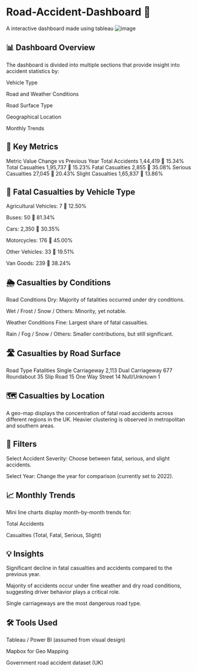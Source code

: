 # Road-Accident-Dashboard 🚗
A interactive dashboard made using tableau
![image](https://github.com/user-attachments/assets/f7e8341d-6fea-4413-ac76-2f34a2486941)



## 📊 Dashboard Overview
The dashboard is divided into multiple sections that provide insight into accident statistics by:

Vehicle Type

Road and Weather Conditions

Road Surface Type

Geographical Location

Monthly Trends

## 📌 Key Metrics
Metric	Value	Change vs Previous Year
Total Accidents	1,44,419	🔻 15.34%
Total Casualties	1,95,737	🔻 15.23%
Fatal Casualties	2,855	🔻 35.08%
Serious Casualties	27,045	🔻 20.43%
Slight Casualties	1,65,837	🔻 13.86%
## 🚙 Fatal Casualties by Vehicle Type
Agricultural Vehicles: 7 🔻 12.50%

Buses: 50 🔻 81.34%

Cars: 2,350 🔻 30.35%

Motorcycles: 176 🔻 45.00%

Other Vehicles: 33 🔻 19.51%

Van Goods: 239 🔻 38.24%

## 🌦️ Casualties by Conditions
Road Conditions
Dry: Majority of fatalities occurred under dry conditions.

Wet / Frost / Snow / Others: Minority, yet notable.

Weather Conditions
Fine: Largest share of fatal casualties.

Rain / Fog / Snow / Others: Smaller contributions, but still significant.

## 🛣️ Casualties by Road Surface
Road Type	Fatalities
Single Carriageway	2,113
Dual Carriageway	677
Roundabout	35
Slip Road	15
One Way Street	14
Null/Unknown	1
## 🗺️ Casualties by Location
A geo-map displays the concentration of fatal road accidents across different regions in the UK. Heavier clustering is observed in metropolitan and southern areas.

## 🎯 Filters
Select Accident Severity: Choose between fatal, serious, and slight accidents.

Select Year: Change the year for comparison (currently set to 2022).

## 📈 Monthly Trends
Mini line charts display month-by-month trends for:

Total Accidents

Casualties (Total, Fatal, Serious, Slight)

## 💡 Insights
Significant decline in fatal casualties and accidents compared to the previous year.

Majority of accidents occur under fine weather and dry road conditions, suggesting driver behavior plays a critical role.

Single carriageways are the most dangerous road type.

## 🛠️ Tools Used
Tableau / Power BI (assumed from visual design)

Mapbox for Geo Mapping

Government road accident dataset (UK)



